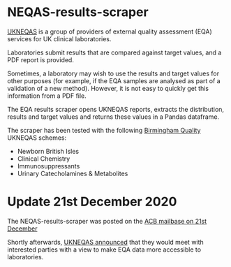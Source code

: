 # NEQAS-results-scraper
[UKNEQAS](https://ukneqas.org.uk/) is a group of providers of external quality assessment (EQA) services for UK clinical laboratories. 

Laboratories submit results that are compared against target values, and a PDF report is provided.

Sometimes, a laboratory may wish to use the results and target values for other purposes (for example, if the EQA samples are analysed as part of a validation of a new method). However, it is not easy to quickly get this information from a PDF file.

The EQA results scraper opens UKNEQAS reports, extracts the distribution, results and target values and returns these values in a Pandas dataframe.

The scraper has been tested with the following [Birmingham Quality](https://birminghamquality.org.uk/) UKNEQAS schemes:
* Newborn British Isles
* Clinical Chemistry
* Immunosuppressants
* Urinary Catecholamines & Metabolites

# Update 21st December 2020
The NEQAS-results-scraper was posted on the [ACB mailbase on 21st December](https://www.jiscmail.ac.uk/cgi-bin/wa-jisc.exe?A2=ind2012&L=ACB-CLIN-CHEM-GEN&O=D&P=51575)

Shortly afterwards, [UKNEQAS announced](https://www.jiscmail.ac.uk/cgi-bin/wa-jisc.exe?A2=ind2012&L=ACB-CLIN-CHEM-GEN&O=D&P=52983) that they would meet with interested parties with a view to make EQA data more accessible to laboratories.
